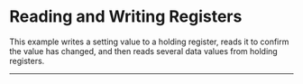 # Reading and Writing Registers<!-- {#example_read_write_register} -->

This example writes a setting value to a holding register, reads it to confirm the value has changed, and then reads several data values from holding registers.

_______


[//]: # ( @section example_read_write_register_pio_config PlatformIO Configuration )

[//]: # ( @include{lineno} readWriteRegister/platformio.ini )

[//]: # ( @section example_read_write_register_code The Complete Code )

[//]: # ( @include{lineno} readWriteRegister/readWriteRegister.ino )
